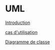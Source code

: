 # UML

[Introduction](/uml/introduction)

[cas d'utilisation](/uml/cas_utilisation)

[Diagramme de classe](/uml/diagramme_de_classe)
